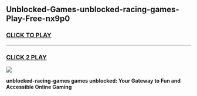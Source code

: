 
## Unblocked-Games-unblocked-racing-games-Play-Free-nx9p0
<h3>
<a href="https://premium76.site?title=unblocked-racing-games&ref=18A1">CLICK TO PLAY</a></h3>
<hr>

<h3>
<a href="https://premium76.site?title=unblocked-racing-games&ref=18A1">CLICK 2 PLAY</a>
  
</h3>

<a href="https://premium76.site?title=unblocked-racing-games&ref=18A1"><img src="https://clearcache.store/games.png"></a>


**unblocked-racing-games games unblocked: Your Gateway to Fun and Accessible Online Gaming**

